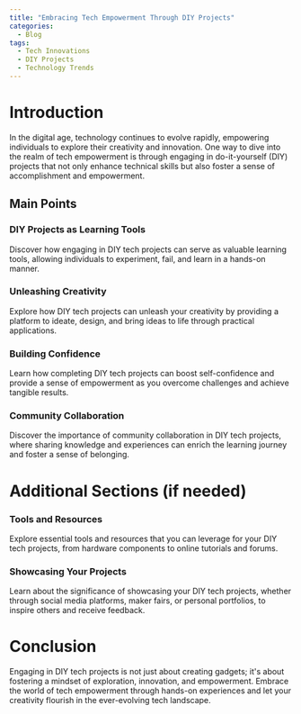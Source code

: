 ```yaml
---
title: "Embracing Tech Empowerment Through DIY Projects"
categories:
  - Blog
tags:
  - Tech Innovations
  - DIY Projects
  - Technology Trends
---
```


# Introduction
In the digital age, technology continues to evolve rapidly, empowering individuals to explore their creativity and innovation. One way to dive into the realm of tech empowerment is through engaging in do-it-yourself (DIY) projects that not only enhance technical skills but also foster a sense of accomplishment and empowerment.

## Main Points
### DIY Projects as Learning Tools
Discover how engaging in DIY tech projects can serve as valuable learning tools, allowing individuals to experiment, fail, and learn in a hands-on manner.

### Unleashing Creativity
Explore how DIY tech projects can unleash your creativity by providing a platform to ideate, design, and bring ideas to life through practical applications.

### Building Confidence
Learn how completing DIY tech projects can boost self-confidence and provide a sense of empowerment as you overcome challenges and achieve tangible results.

### Community Collaboration
Discover the importance of community collaboration in DIY tech projects, where sharing knowledge and experiences can enrich the learning journey and foster a sense of belonging.

# Additional Sections (if needed)
### Tools and Resources
Explore essential tools and resources that you can leverage for your DIY tech projects, from hardware components to online tutorials and forums.

### Showcasing Your Projects
Learn about the significance of showcasing your DIY tech projects, whether through social media platforms, maker fairs, or personal portfolios, to inspire others and receive feedback.

# Conclusion
Engaging in DIY tech projects is not just about creating gadgets; it's about fostering a mindset of exploration, innovation, and empowerment. Embrace the world of tech empowerment through hands-on experiences and let your creativity flourish in the ever-evolving tech landscape.